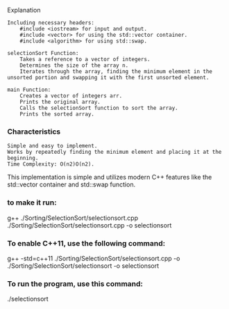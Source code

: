Explanation

    Including necessary headers:
        #include <iostream> for input and output.
        #include <vector> for using the std::vector container.
        #include <algorithm> for using std::swap.

    selectionSort Function:
        Takes a reference to a vector of integers.
        Determines the size of the array n.
        Iterates through the array, finding the minimum element in the unsorted portion and swapping it with the first unsorted element.

    main Function:
        Creates a vector of integers arr.
        Prints the original array.
        Calls the selectionSort function to sort the array.
        Prints the sorted array.

### Characteristics

    Simple and easy to implement.
    Works by repeatedly finding the minimum element and placing it at the beginning.
    Time Complexity: O(n2)O(n2).

This implementation is simple and utilizes modern C++ features like the std::vector container and std::swap function.

### to make it run:
g++ ./Sorting/SelectionSort/selectionsort.cpp ./Sorting/SelectionSort/selectionsort.cpp -o selectionsort 
### To enable C++11, use the following command:
g++ -std=c++11 ./Sorting/SelectionSort/selectionsort.cpp -o ./Sorting/SelectionSort/selectionsort -o selectionsort
### To run the program, use this command:
./selectionsort